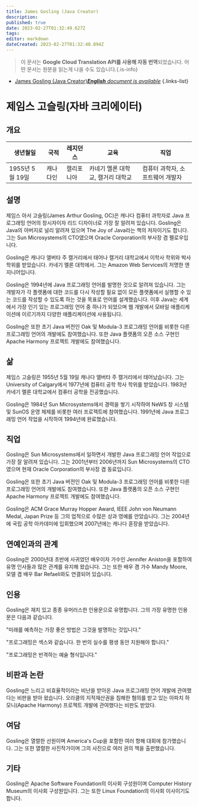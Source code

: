 ```yaml
---
title: James Gosling (Java Creator)
description: 
published: true
date: 2023-02-27T01:32:49.627Z
tags: 
editor: markdown
dateCreated: 2023-02-27T01:32:40.894Z
---
```


> 이 문서는 **Google Cloud Translation API를 사용해 자동 번역**되었습니다.
어떤 문서는 원문을 읽는게 나을 수도 있습니다.{.is-info}



- [James Gosling (Java Creator)***English** document is available*](/en/Knowledge-base/Dictionary/Person/james-gosling-java-creator)
{.links-list}


# 제임스 고슬링(자바 크리에이터)

## 개요
| 생년월일 | 국적 | 레지던스 | 교육 | 직업 |
| ------------- | ----------- | --------- | --------- | ---------- |
| 1955년 5월 19일 | 캐나다인 | 캘리포니아 | 카네기 멜론 대학교, 캘거리 대학교 | 컴퓨터 과학자, 소프트웨어 개발자 |

## 설명
제임스 아서 고슬링(James Arthur Gosling, OC)은 캐나다 컴퓨터 과학자로 Java 프로그래밍 언어의 창시자이자 리드 디자이너로 가장 잘 알려져 있습니다. Gosling은 Java의 아버지로 널리 알려져 있으며 The Joy of Java라는 책의 저자이기도 합니다. 그는 Sun Microsystems의 CTO였으며 Oracle Corporation의 부사장 겸 펠로우입니다.

Gosling은 캐나다 앨버타 주 캘거리에서 태어나 캘거리 대학교에서 이학사 학위와 박사 학위를 받았습니다. 카네기 멜론 대학에서. 그는 Amazon Web Services의 저명한 엔지니어입니다.

Gosling은 1994년에 Java 프로그래밍 언어를 발명한 것으로 알려져 있습니다. 그는 개발자가 각 플랫폼에 대한 코드를 다시 작성할 필요 없이 모든 플랫폼에서 실행할 수 있는 코드를 작성할 수 있도록 하는 것을 목표로 언어를 설계했습니다. 이후 Java는 세계에서 가장 인기 있는 프로그래밍 언어 중 하나가 되었으며 웹 개발에서 모바일 애플리케이션에 이르기까지 다양한 애플리케이션에 사용됩니다.

Gosling은 또한 초기 Java 버전인 Oak 및 Modula-3 프로그래밍 언어를 비롯한 다른 프로그래밍 언어의 개발에도 참여했습니다. 또한 Java 플랫폼의 오픈 소스 구현인 Apache Harmony 프로젝트 개발에도 참여했습니다.

## 삶
제임스 고슬링은 1955년 5월 19일 캐나다 앨버타 주 캘거리에서 태어났습니다. 그는 University of Calgary에서 1977년에 컴퓨터 공학 학사 학위를 받았습니다. 1983년 카네기 멜론 대학교에서 컴퓨터 공학을 전공했습니다.

Gosling은 1984년 Sun Microsystems에서 경력을 쌓기 시작하여 NeWS 창 시스템 및 SunOS 운영 체제를 비롯한 여러 프로젝트에 참여했습니다. 1991년에 Java 프로그래밍 언어 작업을 시작하여 1994년에 완료했습니다.

## 직업
Gosling은 Sun Microsystems에서 일하면서 개발한 Java 프로그래밍 언어 작업으로 가장 잘 알려져 있습니다. 그는 2001년부터 2006년까지 Sun Microsystems의 CTO였으며 현재 Oracle Corporation의 부사장 겸 동료입니다.

Gosling은 또한 초기 Java 버전인 Oak 및 Modula-3 프로그래밍 언어를 비롯한 다른 프로그래밍 언어의 개발에도 참여했습니다. 또한 Java 플랫폼의 오픈 소스 구현인 Apache Harmony 프로젝트 개발에도 참여했습니다.

Gosling은 ACM Grace Murray Hopper Award, IEEE John von Neumann Medal, Japan Prize 등 그의 업적으로 수많은 상과 영예를 안았습니다. 그는 2004년에 국립 공학 아카데미에 입회했으며 2007년에는 캐나다 훈장을 받았습니다.

## 연예인과의 관계
Gosling은 2000년대 초반에 사귀었던 배우이자 가수인 Jennifer Aniston을 포함하여 유명 인사들과 많은 관계를 유지해 왔습니다. 그는 또한 배우 겸 가수 Mandy Moore, 모델 겸 배우 Bar Refaeli와도 연결되어 있습니다.

## 인용
Gosling은 재치 있고 종종 유머러스한 인용문으로 유명합니다. 그의 가장 유명한 인용문은 다음과 같습니다.

"미래를 예측하는 가장 좋은 방법은 그것을 발명하는 것입니다."

"프로그래밍은 섹스와 같습니다. 한 번의 실수를 평생 동안 지원해야 합니다."

"프로그래밍은 반격하는 예술 형식입니다."

## 비판과 논란
Gosling은 느리고 비효율적이라는 비난을 받아온 Java 프로그래밍 언어 개발에 관여했다는 비판을 받아 왔습니다. 오라클의 지적재산권을 침해한 혐의를 받고 있는 아파치 하모니(Apache Harmony) 프로젝트 개발에 관여했다는 비판도 받았다.

## 여담
Gosling은 열렬한 선원이며 America's Cup을 포함한 여러 항해 대회에 참가했습니다. 그는 또한 열렬한 사진작가이며 그의 사진으로 여러 권의 책을 출판했습니다.

## 기타
Gosling은 Apache Software Foundation의 이사회 구성원이며 Computer History Museum의 이사회 구성원입니다. 그는 또한 Linux Foundation의 이사회 이사이기도 합니다.